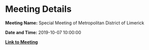 # Meeting Details

**Meeting Name:** Special Meeting of Metropolitan District of Limerick

**Date and Time:** 2019-10-07 10:00:00

**[Link to Meeting](https://www.limerick.ie/council/whats-on/special-meeting-metropolitan-district-limerick-3)**
